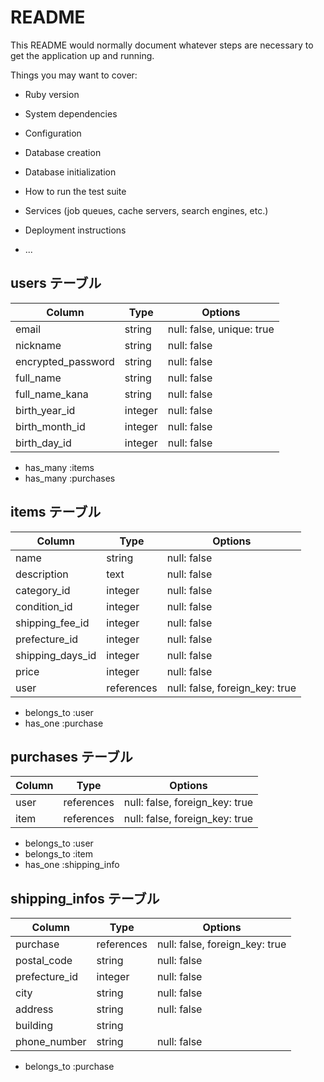 # README

This README would normally document whatever steps are necessary to get the
application up and running.

Things you may want to cover:

* Ruby version

* System dependencies

* Configuration

* Database creation

* Database initialization

* How to run the test suite

* Services (job queues, cache servers, search engines, etc.)

* Deployment instructions

* ...

<!-- id,created_at,updated_atは自動生成されるカラムなので、DB設計においては削除しましょう。 -->
## users テーブル

| Column             | Type     | Options                  |
| ------------------ | -------- | ------------------------ |
| email              | string   | null: false, unique: true|
| nickname           | string   | null: false              |
| encrypted_password | string   | null: false              |
| full_name          | string   | null: false              |
| full_name_kana     | string   | null: false              |
| birth_year_id      | integer  | null: false              |
| birth_month_id     | integer  | null: false              |
| birth_day_id       | integer  | null: false              |

- has_many :items
- has_many :purchases

## items テーブル

| Column          | Type       | Options                       |
| --------------- | ---------- | ----------------------------- |
| name            | string     | null: false                   |
| description     | text       | null: false                   |
| category_id     | integer    | null: false                   |
| condition_id    | integer    | null: false                   |
| shipping_fee_id | integer    | null: false                   |
| prefecture_id   | integer    | null: false                   |
| shipping_days_id| integer    | null: false                   |
| price           | integer    | null: false                   |
| user            | references | null: false, foreign_key: true|

- belongs_to :user
- has_one    :purchase

## purchases テーブル

| Column      | Type       | Options                       |
| ----------- | ---------- | ----------------------------- |
| user        | references | null: false, foreign_key: true|
| item        | references | null: false, foreign_key: true|

- belongs_to :user
- belongs_to :item
- has_one    :shipping_info

## shipping_infos テーブル

| Column        | Type       | Options                       |
| ------------- | ---------- | ----------------------------- |
| purchase      | references | null: false, foreign_key: true|
| postal_code   | string     | null: false                   |
| prefecture_id | integer    | null: false                   |
| city          | string     | null: false                   |
| address       | string     | null: false                   |
| building      | string     |                               |
| phone_number  |  string    | null: false                   |

- belongs_to :purchase